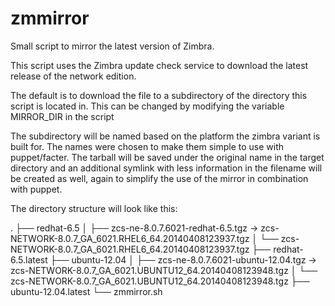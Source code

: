 zmmirror
========

Small script to mirror the latest version of Zimbra.

This script uses the Zimbra update check service to download the latest
release of the network edition.

The default is to download the file to a subdirectory of the directory
this script is located in.  This can be changed by modifying the variable
MIRROR_DIR in the script

The subdirectory will be named based on the platform the zimbra variant
is built for.  The names were chosen to make them simple to use with
puppet/facter.  The tarball will be saved under the original name in the
target directory and an additional symlink with less information in the
filename will be created as well, again to simplify the use of the mirror
in combination with puppet.

The directory structure will look like this:

.
├── redhat-6.5
│   ├── zcs-ne-8.0.7.6021-redhat-6.5.tgz -> zcs-NETWORK-8.0.7_GA_6021.RHEL6_64.20140408123937.tgz
│   └── zcs-NETWORK-8.0.7_GA_6021.RHEL6_64.20140408123937.tgz
├── redhat-6.5.latest
├── ubuntu-12.04
│   ├── zcs-ne-8.0.7.6021-ubuntu-12.04.tgz -> zcs-NETWORK-8.0.7_GA_6021.UBUNTU12_64.20140408123948.tgz
│   └── zcs-NETWORK-8.0.7_GA_6021.UBUNTU12_64.20140408123948.tgz
├── ubuntu-12.04.latest
└── zmmirror.sh
